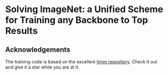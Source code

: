 # Solving ImageNet: a Unified Scheme for Training any Backbone to Top Results


## Acknowledgements

The training code is based on the excellent [timm repository](https://github.com/rwightman/pytorch-image-models). Check it out and give it a star while you are at it.
